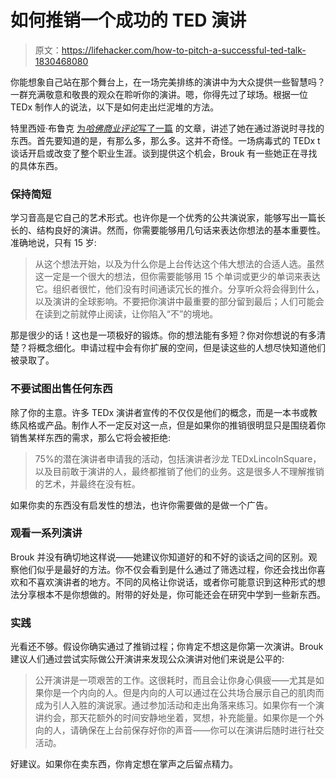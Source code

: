 # 如何推销一个成功的 TED 演讲

> 原文：<https://lifehacker.com/how-to-pitch-a-successful-ted-talk-1830468080>

你能想象自己站在那个舞台上，在一场完美排练的演讲中为大众提供一些智慧吗？一群充满敬意和敬畏的观众在聆听你的演讲。嗯，你得先过了球场。根据一位 TEDx 制作人的说法，以下是如何走出烂泥堆的方法。



特里西娅·布鲁克 [为*哈佛商业评论*写了一篇](https://hbr.org/2018/11/to-give-a-great-presentation-distill-your-message-to-just-15-words) 的文章，讲述了她在通过游说时寻找的东西。首先要知道的是，有那么多，那么多。这并不奇怪。一场病毒式的 TEDx t 谈话开启或改变了整个职业生涯。谈到提供这个机会，Brouk 有一些她正在寻找的具体东西。

### 保持简短

学习音高是它自己的艺术形式。也许你是一个优秀的公共演说家，能够写出一篇长长的、结构良好的演讲。然而，你需要能够用几句话来表达你想法的基本重要性。准确地说，只有 15 岁:

> 从这个想法开始，以及为什么你是上台传达这个伟大想法的合适人选。虽然这一定是一个很大的想法，但你需要能够用 15 个单词或更少的单词来表达它。组织者很忙，他们没有时间通读冗长的推介。分享听众将会得到什么，以及演讲的全球影响。不要把你演讲中最重要的部分留到最后；人们可能会在读到之前就停止阅读，让你陷入“不”的境地。

那是很少的话！这也是一项极好的锻炼。你的想法能有多短？你对你想说的有多清楚？将概念细化。申请过程中会有你扩展的空间，但是读这些的人想尽快知道他们被录取了。

### 不要试图出售任何东西

除了你的主意。许多 TEDx 演讲者宣传的不仅仅是他们的概念，而是一本书或教练风格或产品。制作人不一定反对这一点，但是如果你的推销很明显只是围绕着你销售某样东西的需求，那么它将会被拒绝:

> 75%的潜在演讲者申请我的活动，包括演讲者沙龙 TEDxLincolnSquare，以及目前敢于演讲的人，最终都推销了他们的业务。这是很多人不理解推销的艺术，并最终在没有桩。

如果你卖的东西没有启发性的想法，也许你需要做的是做一个广告。

### 观看一系列演讲

Brouk 并没有确切地这样说——她建议你知道好的和不好的谈话之间的区别。观察他们似乎是最好的方法。你不仅会看到是什么通过了筛选过程，你还会找出你喜欢和不喜欢演讲者的地方。不同的风格让你说话，或者你可能意识到这种形式的想法分享根本不是你想做的。附带的好处是，你可能还会在研究中学到一些新东西。

### 实践

光看还不够。假设你确实通过了推销过程；你肯定不想这是你第一次演讲。Brouk 建议人们通过尝试实际做公开演讲来发现公众演讲对他们来说是公平的:

> 公开演讲是一项艰苦的工作。这很耗时，而且会让你身心俱疲——尤其是如果你是一个内向的人。但是内向的人可以通过在公共场合展示自己的肌肉而成为引人入胜的演说家。通过参加活动和走出角落来练习。如果你有一个演讲约会，那天花额外的时间安静地坐着，冥想，补充能量。如果你是一个外向的人，请确保在上台前保存好你的声音——你可以在演讲后随时进行社交活动。

好建议。如果你在卖东西，你肯定想在掌声之后留点精力。